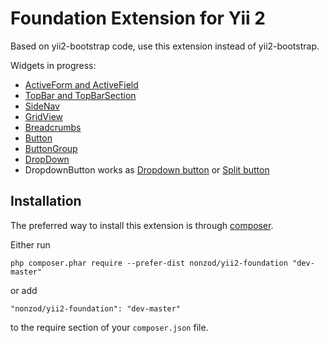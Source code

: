 Foundation Extension for Yii 2
==============================

Based on yii2-bootstrap code, use this extension instead of yii2-bootstrap.

Widgets in progress:

* [ActiveForm and ActiveField](http://foundation.zurb.com/docs/components/forms.html)
* [TopBar and TopBarSection](http://foundation.zurb.com/docs/components/topbar.html)
* [SideNav](http://foundation.zurb.com/docs/components/sidenav.html)
* [GridView](http://foundation.zurb.com/docs/components/tables.html)
* [Breadcrumbs](http://foundation.zurb.com/docs/components/breadcrumbs.html)
* [Button](http://foundation.zurb.com/docs/components/buttons.html)
* [ButtonGroup](http://foundation.zurb.com/docs/components/button_groups.html)
* [DropDown](http://foundation.zurb.com/docs/components/dropdown.html)
* DropdownButton works as [Dropdown button](http://foundation.zurb.com/docs/components/dropdown_buttons.html) or [Split button](http://foundation.zurb.com/docs/components/split_buttons.html)

Installation
------------

The preferred way to install this extension is through [composer](http://getcomposer.org/download/).

Either run

```
php composer.phar require --prefer-dist nonzod/yii2-foundation "dev-master"
```

or add

```
"nonzod/yii2-foundation": "dev-master"
```

to the require section of your `composer.json` file.